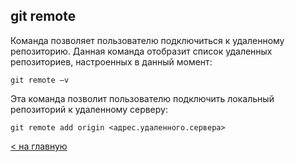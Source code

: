 ## git remote

Команда позволяет пользователю подключиться к удаленному репозиторию. Данная команда отобразит список удаленных репозиториев, настроенных в данный момент:
```
git remote –v
```

Эта команда позволит пользователю подключить локальный репозиторий к удаленному серверу:
```
git remote add origin <адрес.удаленного.сервера>
```
[< на главную](./readme.md)